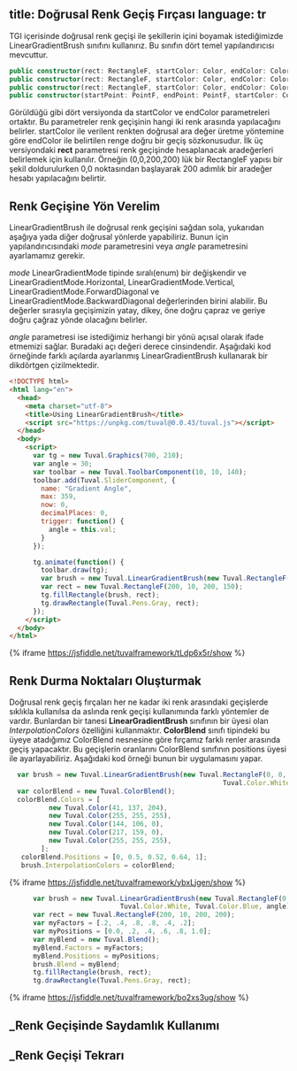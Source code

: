 title: Doğrusal Renk Geçiş Fırçası
language: tr
---
TGI içerisinde doğrusal renk geçişi ile şekillerin içini boyamak istediğimizde LinearGradientBrush sınıfını kullanırız. Bu sınıfın dört temel yapılandırıcısı mevcuttur.
```typescript
public constructor(rect: RectangleF, startColor: Color, endColor: Color);
public constructor(rect: RectangleF, startColor: Color, endColor: Color, mode: LinearGradientMode);
public constructor(rect: RectangleF, startColor: Color, endColor: Color, angle: float);
public constructor(startPoint: PointF, endPoint: PointF, startColor: Color, endColor: Color);
```
Görüldüğü gibi dört versiyonda da startColor ve endColor parametreleri ortaktır. Bu parametreler renk geçişinin hangi iki renk arasında yapılacağını belirler. startColor ile verilent renkten doğrusal ara değer üretme yöntemine göre endColor ile belirtilen renge doğru bir geçiş sözkonusudur. İlk üç versiyondaki **rect** parametresi renk geçişinde hesaplanacak aradeğerleri belirlemek için kullanılır. Örneğin (0,0,200,200) lük bir RectangleF yapısı bir şekil doldurulurken 0,0 noktasından başlayarak 200 adımlık bir aradeğer hesabı yapılacağını belirtir.

## Renk Geçişine Yön Verelim
LinearGradientBrush ile doğrusal renk geçişini sağdan sola, yukarıdan aşağıya yada diğer doğrusal yönlerde yapabiliriz. Bunun için yapılandırıcısındaki *mode* parametresini veya *angle* parametresini ayarlamamız gerekir.

*mode* LinearGradientMode tipinde sıralı(enum) bir değişkendir ve LinearGradientMode.Horizontal, LinearGradientMode.Vertical, LinearGradientMode.ForwardDiagonal ve LinearGradientMode.BackwardDiagonal değerlerinden birini alabilir. Bu değerler sırasıyla geçişimizin yatay, dikey, öne doğru çapraz ve geriye doğru çağraz yönde olacağını belirler.

*angle* parametresi ise istediğimiz herhangi bir yönü açısal olarak ifade etmemizi sağlar. Buradaki açı değeri derece cinsindendir. Aşağıdaki kod örneğinde farklı açılarda ayarlanmış LinearGradientBrush kullanarak bir dikdörtgen çizilmektedir.
```html
<!DOCTYPE html>
<html lang="en">
  <head>
    <meta charset="utf-8">
    <title>Using LinearGradientBrush</title>
    <script src="https://unpkg.com/tuval@0.0.43/tuval.js"></script>
  </head>
  <body>
    <script>
      var tg = new Tuval.Graphics(700, 210);
      var angle = 30;
      var toolbar = new Tuval.ToolbarComponent(10, 10, 140);
      toolbar.add(Tuval.SliderComponent, {
        name: "Gradient Angle",
        max: 359,
        now: 0,
        decimalPlaces: 0,
        trigger: function() {
          angle = this.val;
        }
      });

      tg.animate(function() {
        toolbar.draw(tg);
        var brush = new Tuval.LinearGradientBrush(new Tuval.RectangleF(0, 0, 200, 200), Tuval.Color.White, Tuval.Color.Red, angle);
        var rect = new Tuval.RectangleF(200, 10, 200, 150);
        tg.fillRectangle(brush, rect);
        tg.drawRectangle(Tuval.Pens.Gray, rect);
      });
    </script>
  </body>
</html>
```
{% iframe https://jsfiddle.net/tuvalframework/tLdp6x5r/show %}

## Renk Durma Noktaları Oluşturmak
Doğrusal renk geçiş fırçaları her ne kadar iki renk arasındaki geçişlerde sıklıkla kullanılsa da aslında renk geçişi kullanımında farklı yöntemler de vardır. Bunlardan bir tanesi **LinearGradientBrush** sınıfının bir üyesi olan *InterpolationColors* özelliğini kullanmaktır. **ColorBlend** sınıfı tipindeki bu üyeye atadığımız ColorBlend nesnesine göre fırçamız farklı renler arasında geçiş yapacaktır. Bu geçişlerin oranlarını ColorBlend sınıfının positions üyesi ile ayarlayabiliriz. Aşağıdaki kod örneği bunun bir uygulamasını yapar.
```javascript
  var brush = new Tuval.LinearGradientBrush(new Tuval.RectangleF(0, 0, 100, 100),
                                                      Tuval.Color.White, Tuval.Color.Red);
  var colorBlend = new Tuval.ColorBlend();
  colorBlend.Colors = [
          new Tuval.Color(41, 137, 204),
          new Tuval.Color(255, 255, 255),
          new Tuval.Color(144, 106, 0),
          new Tuval.Color(217, 159, 0),
          new Tuval.Color(255, 255, 255),
        ];
   colorBlend.Positions = [0, 0.5, 0.52, 0.64, 1];
   brush.InterpolationColors = colorBlend;
```
{% iframe https://jsfiddle.net/tuvalframework/ybxLjgen/show %}

```javascript
      var brush = new Tuval.LinearGradientBrush(new Tuval.RectangleF(0, 0, 200, 200),
                            Tuval.Color.White, Tuval.Color.Blue, angle);
      var rect = new Tuval.RectangleF(200, 10, 200, 200);
      var myFactors = [.2, .4, .8, .8, .4, .2];
      var myPositions = [0.0, .2, .4, .6, .8, 1.0];
      var myBlend = new Tuval.Blend();
      myBlend.Factors = myFactors;
      myBlend.Positions = myPositions;
      brush.Blend = myBlend;
      tg.fillRectangle(brush, rect);
      tg.drawRectangle(Tuval.Pens.Gray, rect);
```
{% iframe https://jsfiddle.net/tuvalframework/bo2xs3ug/show %}
## _Renk Geçişinde Saydamlık Kullanımı

## _Renk Geçişi Tekrarı